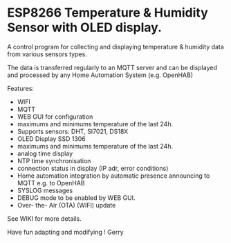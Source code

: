 # ESP8266 Temperature & Humidity Sensor with OLED display.

A control program for collecting and displaying temperature &amp; humidity data from various sensors types. 

The data is transferred regularly to an MQTT server and can be displayed and processed by any Home Automation System (e.g. OpenHAB)

Features:
- WIFI
- MQTT
- WEB GUI for configuration
- maximums and minimums temperature of the last 24h.
- Supports sensors: DHT, SI7021, DS18X
- OLED Display SSD 1306
- maximums and minimums temperature of the last 24h.
- analog time display 
- NTP time synchronisation 
- connection status in display (IP adr, error conditions)
- Home automation integration by automatic presence announcing to MQTT e.g. to OpenHAB
- SYSLOG messages 
- DEBUG mode to be enabled by WEB GUI.
- Over- the- Air (OTA) (WIFI) update 

See WIKI for more details.

Have fun adapting and modifying  ! 
Gerry 
